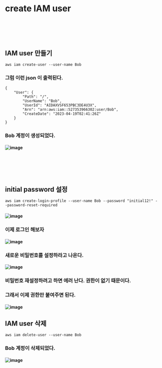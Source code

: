# create IAM user
### <br/><br/><br/>

## IAM user 만들기
```
aws iam create-user --user-name Bob
```
### 그럼 이런 json 이 출력된다.
```
{
    "User": {
        "Path": "/",
        "UserName": "Bob",
        "UserId": "AIDAXVSF653PBC3DE4U3X",
        "Arn": "arn:aws:iam::527353966302:user/Bob",
        "CreateDate": "2023-04-19T02:41:26Z"
    }
}
```
### Bob 계정이 생성되었다.
#### ![image](https://user-images.githubusercontent.com/62974484/232953033-f8df3afc-8017-4f73-ad35-b446a8b15aeb.png)
### <br/><br/><br/>

## initial password 설정
```
aws iam create-login-profile --user-name Bob --password "initial12!" --password-reset-required
```
#### ![image](https://user-images.githubusercontent.com/62974484/232953649-9187d1f5-7e43-426e-b7cc-1ff9123160c1.png)
### 이제 로그인 해보자
#### ![image](https://user-images.githubusercontent.com/62974484/232953757-ac721230-0a26-4174-bd11-f62c0cce2b06.png)
### 새로운 비밀번호를 설정하라고 나온다.
#### ![image](https://user-images.githubusercontent.com/62974484/232953772-7ea2c26d-6203-440d-8ea7-d7ee351dfcfc.png)
### 비밀번호 재설정하려고 하면 에러 난다. 권한이 없기 때문이다.
### 그래서 이제 권한만 붙여주면 된다.
#### ![image](https://user-images.githubusercontent.com/62974484/232953986-365a32c6-e1b0-466f-a3cf-18e841f6e4f4.png)


## IAM user 삭제
```
aws iam delete-user --user-name Bob
```
### Bob 계정이 삭제되었다.
#### ![image](https://user-images.githubusercontent.com/62974484/232953160-78b5b634-7ae3-4a43-b680-d665549ce268.png)



